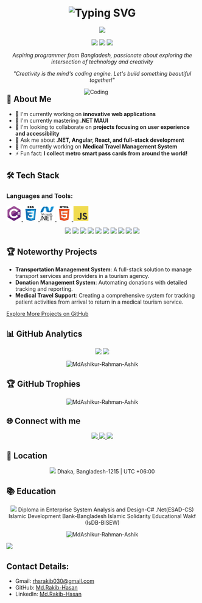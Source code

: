 <h1 align="center">
    <img src="https://readme-typing-svg.herokuapp.com?font=Fira+Code&size=30&pause=1000&color=8E2DE2&center=true&vCenter=true&width=435&lines=Welcome+to+my+Code+Camp!;I'm+Md+Rakib+Hasan;" alt="Typing SVG">
  </h1>
  
  <!-- Custom SVG Banner -->
  <p align="center">
    <img src="https://capsule-render.vercel.app/api?type=waving&color=gradient&text=Code%20With%20Passion&height=100&section=header&animation=fadeIn&fontColor=fff&fontSize=40&fontAlignY=40"/>
  </p>
  
  <p align="center">
    <a href="https://www.linkedin.com/in/md-rakib-hasan030/"><img src="https://img.shields.io/badge/-LinkedIn-0077B5?style=for-the-badge&logo=linkedin&logoColor=white"/></a>
    <a href="mailto:rhsrakib030@gmail.com"><img src="https://img.shields.io/badge/-Email-D14836?style=for-the-badge&logo=gmail&logoColor=white"/></a>
    <a href="http://www.sarkarpalaceinfostore.com"><img src="https://img.shields.io/badge/-Website-1a73e8?style=for-the-badge&logo=google-chrome&logoColor=white"/></a>
  </p>
  
  <p align="center">
    <em>Aspiring programmer from Bangladesh, passionate about exploring the intersection of technology and creativity</em>
  </p>
  
  <!-- Unique Quote -->
  <p align="center"><i>"Creativity is the mind's coding engine. Let's build something beautiful together!"</i></p>
  
  <img align="right" alt="Coding" width="300" src="https://cdn.dribbble.com/users/1162077/screenshots/3848914/programmer.gif">
  
  ## 💫 About Me
  
  - 🔭 I'm currently working on **innovative web applications**
  - 🌱 I'm currently mastering   **.NET MAUI**
  - 👯 I'm looking to collaborate on **projects focusing on user experience and accessibility**
  - 💬 Ask me about **.NET, Angular, React, and full-stack development**
  - 🚀 I’m currently working on **Medical Travel Management System**
  - ⚡ Fun fact: **I collect metro smart pass cards from around the world!**
  
  ## 🛠️ Tech Stack
  <h3 align="left">Languages and Tools:</h3>
  <p align="left"> <a href="https://www.w3schools.com/cs/" target="_blank" rel="noreferrer"> <img src="https://raw.githubusercontent.com/devicons/devicon/master/icons/csharp/csharp-original.svg" alt="csharp" width="40" height="40"/> </a> <a href="https://www.w3schools.com/css/" target="_blank" rel="noreferrer"> <img src="https://raw.githubusercontent.com/devicons/devicon/master/icons/css3/css3-original-wordmark.svg" alt="css3" width="40" height="40"/> </a> <a href="https://dotnet.microsoft.com/" target="_blank" rel="noreferrer"> <img src="https://raw.githubusercontent.com/devicons/devicon/master/icons/dot-net/dot-net-original-wordmark.svg" alt="dotnet" width="40" height="40"/> </a> <a href="https://www.w3.org/html/" target="_blank" rel="noreferrer"> <img src="https://raw.githubusercontent.com/devicons/devicon/master/icons/html5/html5-original-wordmark.svg" alt="html5" width="40" height="40"/> </a> <a href="https://developer.mozilla.org/en-US/docs/Web/JavaScript" target="_blank" rel="noreferrer"> <img src="https://raw.githubusercontent.com/devicons/devicon/master/icons/javascript/javascript-original.svg" alt="javascript" width="40" height="40"/> </a> <a href="https://www.mysql.com/" target="_blank" rel="noreferrer">  </a> </p>
  <p align="center">
    <img src="https://img.shields.io/badge/C%23-239120?style=for-the-badge&logo=c-sharp&logoColor=white"/>
    <img src="https://img.shields.io/badge/.NET-512BD4?style=for-the-badge&logo=dotnet&logoColor=white"/>
    <img src="https://img.shields.io/badge/Angular-DD0031?style=for-the-badge&logo=angular&logoColor=white"/>
    <img src="https://img.shields.io/badge/React-20232A?style=for-the-badge&logo=react&logoColor=61DAFB"/>
    <img src="https://img.shields.io/badge/Blazor-512BD4?style=for-the-badge&logo=blazor&logoColor=white"/>
    <img src="https://img.shields.io/badge/MAUI-512BD4?style=for-the-badge&logo=dotnet&logoColor=white"/>
    <img src="https://img.shields.io/badge/JavaScript-F7DF1E?style=for-the-badge&logo=javascript&logoColor=black"/>
    <img src="https://img.shields.io/badge/HTML5-E34F26?style=for-the-badge&logo=html5&logoColor=white"/>
    <img src="https://img.shields.io/badge/CSS3-1572B6?style=for-the-badge&logo=css3&logoColor=white"/>
    <img src="https://img.shields.io/badge/SQL-4479A1?style=for-the-badge&logo=microsoft-sql-server&logoColor=white"/>
  </p>
  
  ## 🏆 Noteworthy Projects
  
  - **Transportation Management System**: A full-stack solution to manage transport services and providers in a tourism agency.
  - **Donation Management System**: Automating donations with detailed tracking and reporting.
  - **Medical Travel Support**: Creating a comprehensive system for tracking patient activities from arrival to return in a medical tourism service.
  
  [Explore More Projects on GitHub](https://github.com/rhsrakib)
  
  ## 📊 GitHub Analytics
  
  <p align="center">
    <img height="180em" src="https://github-readme-stats-eight-theta.vercel.app/api?username=MdAshikur-Rahman-Ashik&show_icons=true&theme=algolia&include_all_commits=true&count_private=true"/>
    <img height="180em" src="https://github-readme-stats-eight-theta.vercel.app/api/top-langs/?username=MdAshikur-Rahman-Ashik&layout=compact&langs_count=8&theme=algolia"/>
  </p>
  
  <p align="center">
    <img src="https://github-readme-streak-stats.herokuapp.com/?user=MdAshikur-Rahman-Ashik&theme=algolia" alt="MdAshikur-Rahman-Ashik" />
  </p>
  
  ## 🏆 GitHub Trophies
  
  <p align="center">
    <img src="https://github-profile-trophy.vercel.app/?username=MdAshikur-Rahman-Ashik&theme=algolia&no-frame=false&no-bg=false&margin-w=4" alt="MdAshikur-Rahman-Ashik" />
  </p>
  
  ## 🌐 Connect with me
  
  <p align="center">
    <a href="https://www.linkedin.com/in/md-ashikur-rahman-ashik-560b00185/" target="_blank">
      <img src="https://img.icons8.com/fluent/48/000000/linkedin.png"/>
    </a>
    <a href="mailto:mohammadashikidb@gmail.com" target="_blank">
      <img src="https://img.icons8.com/fluent/48/000000/gmail.png"/>
    </a>
    <a href="http://www.sarkarpalaceinfostore.com" target="_blank">
      <img src="https://img.icons8.com/fluent/48/000000/domain.png"/>
    </a>
  </p>
  
  ## 📍 Location
  
  <p align="center">
    <img src="https://img.icons8.com/color/48/000000/bangladesh.png"/>
    Dhaka, Bangladesh-1215 | UTC +06:00
  </p>
  
  ## 📚 Education
  
  <p align="center">
    <img src="https://img.icons8.com/color/48/000000/graduation-cap.png"/>
    Diploma in Enterprise System Analysis and Design-C#  .Net(ESAD-CS)<br>
    Islamic Development Bank-Bangladesh Islamic Solidarity Educational Wakf (IsDB-BISEW)
  </p>
  
  <p align="center">
    <img src="https://komarev.com/ghpvc/?username=MdAshikur-Rahman-Ashik&label=Profile%20views&color=0e75b6&style=flat" alt="MdAshikur-Rahman-Ashik" />
  </p>
  
  <img src="https://capsule-render.vercel.app/api?type=waving&color=gradient&height=100&section=footer"/>
  
  ## Contact Details:
  - Gmail: rhsrakib030@gmail.com
  - GitHub: [Md.Rakib-Hasan](https://github.com/rhsrakib)
  - LinkedIn: [Md.Rakib-Hasan](https://www.linkedin.com/in/md-rakib-hasan030)
